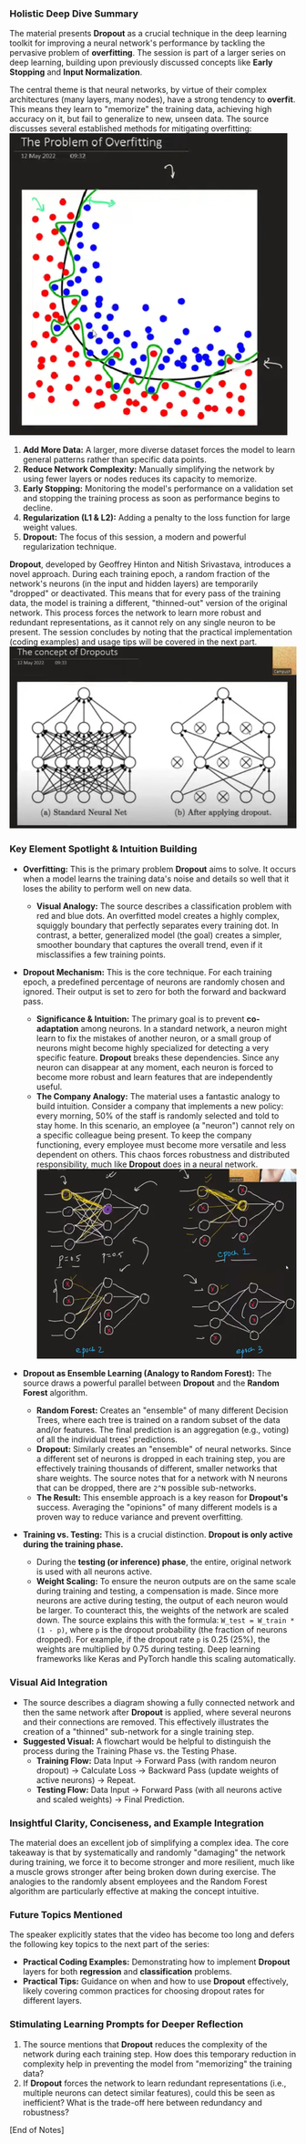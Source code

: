  

### Holistic Deep Dive Summary

The material presents **Dropout** as a crucial technique in the deep learning toolkit for improving a neural network's performance by tackling the pervasive problem of **overfitting**. The session is part of a larger series on deep learning, building upon previously discussed concepts like **Early Stopping** and **Input Normalization**.

The central theme is that neural networks, by virtue of their complex architectures (many layers, many nodes), have a strong tendency to **overfit**. This means they learn to "memorize" the training data, achieving high accuracy on it, but fail to generalize to new, unseen data. The source discusses several established methods for mitigating overfitting:
![alt text](images/24/image.png)
1.  **Add More Data:** A larger, more diverse dataset forces the model to learn general patterns rather than specific data points.
2.  **Reduce Network Complexity:** Manually simplifying the network by using fewer layers or nodes reduces its capacity to memorize.
3.  **Early Stopping:** Monitoring the model's performance on a validation set and stopping the training process as soon as performance begins to decline.
4.  **Regularization (L1 & L2):** Adding a penalty to the loss function for large weight values.
5.  **Dropout:** The focus of this session, a modern and powerful regularization technique.

**Dropout**, developed by Geoffrey Hinton and Nitish Srivastava, introduces a novel approach. During each training epoch, a random fraction of the network's neurons (in the input and hidden layers) are temporarily "dropped" or deactivated. This means that for every pass of the training data, the model is training a different, "thinned-out" version of the original network. This process forces the network to learn more robust and redundant representations, as it cannot rely on any single neuron to be present. The session concludes by noting that the practical implementation (coding examples) and usage tips will be covered in the next part.
![alt text](images/24/image-1.png)
### Key Element Spotlight & Intuition Building

* **Overfitting:** This is the primary problem **Dropout** aims to solve. It occurs when a model learns the training data's noise and details so well that it loses the ability to perform well on new data.
    * **Visual Analogy:** The source describes a classification problem with red and blue dots. An overfitted model creates a highly complex, squiggly boundary that perfectly separates every training dot. In contrast, a better, generalized model (the goal) creates a simpler, smoother boundary that captures the overall trend, even if it misclassifies a few training points.

* **Dropout Mechanism:** This is the core technique. For each training epoch, a predefined percentage of neurons are randomly chosen and ignored. Their output is set to zero for both the forward and backward pass.
    * **Significance & Intuition:** The primary goal is to prevent **co-adaptation** among neurons. In a standard network, a neuron might learn to fix the mistakes of another neuron, or a small group of neurons might become highly specialized for detecting a very specific feature. **Dropout** breaks these dependencies. Since any neuron can disappear at any moment, each neuron is forced to become more robust and learn features that are independently useful.
    * **The Company Analogy:** The material uses a fantastic analogy to build intuition. Consider a company that implements a new policy: every morning, 50% of the staff is randomly selected and told to stay home. In this scenario, an employee (a "neuron") cannot rely on a specific colleague being present. To keep the company functioning, every employee must become more versatile and less dependent on others. This chaos forces robustness and distributed responsibility, much like **Dropout** does in a neural network.
![alt text](images/24/image-2.png)
* **Dropout as Ensemble Learning (Analogy to Random Forest):** The source draws a powerful parallel between **Dropout** and the **Random Forest** algorithm.
    * **Random Forest:** Creates an "ensemble" of many different Decision Trees, where each tree is trained on a random subset of the data and/or features. The final prediction is an aggregation (e.g., voting) of all the individual trees' predictions.
    * **Dropout:** Similarly creates an "ensemble" of neural networks. Since a different set of neurons is dropped in each training step, you are effectively training thousands of different, smaller networks that share weights. The source notes that for a network with N neurons that can be dropped, there are `2^N` possible sub-networks.
    * **The Result:** This ensemble approach is a key reason for **Dropout's** success. Averaging the "opinions" of many different models is a proven way to reduce variance and prevent overfitting.

* **Training vs. Testing:** This is a crucial distinction. **Dropout is only active during the training phase.**
    * During the **testing (or inference) phase**, the entire, original network is used with all neurons active.
    * **Weight Scaling:** To ensure the neuron outputs are on the same scale during training and testing, a compensation is made. Since more neurons are active during testing, the output of each neuron would be larger. To counteract this, the weights of the network are scaled down. The source explains this with the formula: `W_test = W_train * (1 - p)`, where `p` is the dropout probability (the fraction of neurons dropped). For example, if the dropout rate `p` is 0.25 (25%), the weights are multiplied by 0.75 during testing. Deep learning frameworks like Keras and PyTorch handle this scaling automatically.

### Visual Aid Integration

* The source describes a diagram showing a fully connected network and then the same network after **Dropout** is applied, where several neurons and their connections are removed. This effectively illustrates the creation of a "thinned" sub-network for a single training step.
* **Suggested Visual:** A flowchart would be helpful to distinguish the process during the Training Phase vs. the Testing Phase.
    * **Training Flow:** Data Input -> Forward Pass (with random neuron dropout) -> Calculate Loss -> Backward Pass (update weights of active neurons) -> Repeat.
    * **Testing Flow:** Data Input -> Forward Pass (with all neurons active and scaled weights) -> Final Prediction.

### Insightful Clarity, Conciseness, and Example Integration

The material does an excellent job of simplifying a complex idea. The core takeaway is that by systematically and randomly "damaging" the network during training, we force it to become stronger and more resilient, much like a muscle grows stronger after being broken down during exercise. The analogies to the randomly absent employees and the Random Forest algorithm are particularly effective at making the concept intuitive.

### Future Topics Mentioned

The speaker explicitly states that the video has become too long and defers the following key topics to the next part of the series:
* **Practical Coding Examples:** Demonstrating how to implement **Dropout** layers for both **regression** and **classification** problems.
* **Practical Tips:** Guidance on when and how to use **Dropout** effectively, likely covering common practices for choosing dropout rates for different layers.

### Stimulating Learning Prompts for Deeper Reflection

1.  The source mentions that **Dropout** reduces the complexity of the network during each training step. How does this temporary reduction in complexity help in preventing the model from "memorizing" the training data?
2.  If **Dropout** forces the network to learn redundant representations (i.e., multiple neurons can detect similar features), could this be seen as inefficient? What is the trade-off here between redundancy and robustness?

[End of Notes]